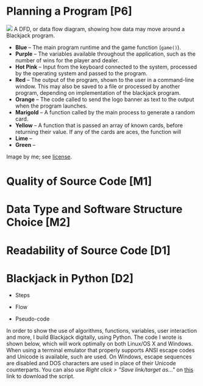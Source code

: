 # Planning a Program [P6]

<div class="i">
	<img src="/btec/img/06.3.1.svg">
	A DFD, or data flow diagram, showing how data may move around a Blackjack program.
	<ul>
		<li><strong>Blue</strong> &ndash; The main program runtime and the game function (<code>game()</code>).</li>
		<li><strong>Purple</strong> &ndash; The variables available throughout the application, such as the number of wins for the player and dealer.</li>
		<li><strong>Hot Pink</strong> &ndash; Input from the keyboard connected to the system, processed by the operating system and passed to the program.</li>
		<li><strong>Red</strong> &ndash; The output of the program, shown to the user in a command-line window. This may also be saved to a file or processed by another program, depending on implementation of the blackjack program.</li>
		<li><strong>Orange</strong> &ndash; The code called to send the logo banner as text to the output when the program launches.</li>
		<li><strong>Marigold</strong> &ndash; A function called by the main process to generate a random card.</li>
		<li><strong>Yellow</strong> &ndash; A function that is passed an array of known cards, before returning their value. If any of the cards are aces, the function will </li>
		<li><strong>Lime</strong> &ndash; </li>
		<li><strong>Green</strong> &ndash; </li>
	</ul>
	<div>Image by me; see <a href="/btec/license">license</a>.</div>
</div>

# Quality of Source Code [M1]

# Data Type and Software Structure Choice [M2]

# Readability of Source Code [D1]

# Blackjack in Python [D2]

* Steps

* Flow

* Pseudo-code

In order to show the use of algorithms, functions, variables, user interaction and more, I build Blackjack digitally, using Python. The code I wrote is shown below, which will work optimally on both Linux/OS X and Windows. When using a terminal emulator that properly supports ANSI escape codes and Unicode is available, such are used. On Windows, escape sequences are disabled and DOS characters are used in place of their Unicode counterparts. You can also use *Right click > "Save link/target as..."* on [this](/btec/file/code/06.3-blackjack-win.py) link to download the script.

<!--[INCLUDE] file/code/06.3-blackjack.py -->

